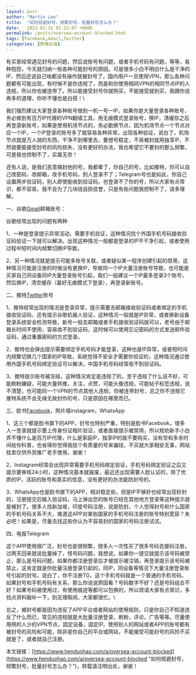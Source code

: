 ```yaml
---
layout: post  
author: "Martin Lee"  
title:  "如何规避封号，频繁封号，批量封号怎么办？"  
date:   2022-03-31 01:15:07 +0800  
permalink: /posts/oversea-account-blocked.html  
tags: [Facebook,Gmail,Twitter]  
categories: [跨境出海]  
---
```

有买家经常遇见封号的问题，然后说账号有问题，或者手机号码有问题，等等，各种抱怨，今天就归纳一些各种可能封号的原因。可是很多小白不明白什么是干净的IP，然后还说自己啥都没有操作就被封号了，国内用户一旦使用VPN，那么各种问题都有可能出现，有时候不是你违规了，而是和你使用相同VPN的相同节点IP的人违规，所以你也被连带了。所以能接受封号你就购买，不能接受就别买，我跟你说再多的道理，你听不懂也是白搭！\


我们强烈建议大家登录各种账号做到一机一号一IP，如果你是大量登录各种账号，务必做到有百万IP代理的VPN翻墙工具，用无痕模式登录账号，换IP，清缓存之后再登录新账号，如果是使用机场节点的，务必勤换节点，因为机场节点一个节点对应一个IP，一个IP登录的账号多了就容易各种异常，出现各种验证，说白了，机场节点就是万人骑的东西，干净不到哪里去，要想号稳定，不易被封就用独享IP，不然就要能接受封号的风险损失，没有更好的办法，我也希望它不要封的那么频繁，可是我也控制不了，实属无奈！

还有人说，是我们恶意搞封他的号，我都晕了，你自己的号，比如推特，你可以自己改密码，改邮箱，改手机号码，别人登录不了；Telegram号也是如此，你自己设置两步验证码，别人即使能收到验证码，也登录不了你的号，所以大家有点常识，都不容易，我不会为了几块钱自损信誉，只是有些问题我控制不了，请多理解。

一、谷歌[Gmail](https://www.henduohao.com/tag/gmail "Gmail是Google的免费网络邮件服务，也是世界上用户量最多的邮箱。")邮箱账号：

谷歌经常出现的问题有两种

1、一种是登录提示异常活动，需要手机验证，这种情况找个外国手机号码接收验证码验证一下就可以解决。出现这种情况一般都是登录的IP不干净引起，或者使用过程中短时间内频繁切换IP导致。

2、另一种情况就是提示可能多账号关联，或者疑似某一程序创建引起的禁用，这种情况可能是注册的时候没有更换IP，导致同一个IP大量注册账号导致，也可能是买家自己同设备同IP大量登录账号引起，我们一般建议一个IP最多登录3个账号，然后换IP，清空缓存（最好无痕模式下登录），再登录新账号。

二、推特[Twitter](https://www.henduohao.com/tag/twitter "Twitter可以让用户更新不超过140个字符的消息，是全球著名的社交平台之一。")账号

1、推特经常出现的情况是登录异常，提示需要去邮箱接收验证码或者绑定的手机接收验证码，还有提示谷歌机器人验证，这种情况一般就是IP异常，或者换新设备登录系统安全检测导致，新号一般去邮箱或者手机接收验证码就可以，老号由于邮箱长时间不使用，容易收不到验证码，这时候可以使用忘记密码的方式发送邮件验证码，通过重置密码的方式登录。

2、推特也会弹出提示需要绑定手机号码才能登录，这种也是IP异常，或者短时间内频繁切换几个国家的IP导致，系统觉得不安全才需要你验证的，这种情况通过使用外国手机号码绑定验证可以解决，中国手机号码经常收不到验证码。

3、推特提示账号被冻结，这种情况肯定是违规了的，至于违规了什么说不好，可能刷粉嫌疑，可能大量转推，关注，点赞，可能头像违规，可能帖子标签违规，说不清楚，也可能同一个VPN的节点其他人违规，你被连带封号，总之你不违规它推特系统不会无缘无故封你的号，只是原因在哪里而已。

三、脸书[Facebook](https://www.henduohao.com/tag/facebook "Facebook（简称FB）是源于美国的社群网路服务及社会化媒体网站。")，照片墙instagram，WhatsApp

1、这三个都是脸书旗下的APP，封号也特别严重，特别是脸书Facebook，很多人一登录就提示要上传身份证相片验证，或者直接提示被禁用，所以规劝新手小白弄不懂什么是百万IP代理，什么是家庭IP，独享IP的就不要购买，没有空和多余时间给你科普，也省得你觉得我挂个有质量的号来骗钱，不买就大家相安无事，网站挂卖仅供外贸推广老手使用，谢谢！

2、Instagram经常会出现异常需要手机号码绑定验证，手机号码绑定验证之后又提示要审核24小时，这种情况基本就报废，最近还出现需要人脸认证的，除了优质的IP，活跃的账号和真实的信息，没有更好的办法能防封号的。

3、WhatsApp也是脸书旗下的APP，相对稳定些，但是IP不够好也经常出现秒封的，注册提交后输入验证码，马上弹出您的账号已经在其他地方登录等这种提示就是被封了。很多人找新加坡，印度号码注册，说是防封，个人觉得封号和什么国家的手机号码关系不大，难道这APP对某些国家的手机号码注册的账号特别宽容？未必吧！如果是，尽量去找这些你认为不容易封的国家的号码注册试试。

四、电报Telegram

这个APP使用很广泛，封号也是很频繁，很多人一次性买了很多号码去接码注册，过两天回来就说批量掉了，怪号码问题，我想说，如果你一提交就提示该号码被禁止，那么是号码问题，如果你都注册登录后才被提示被注销，再登录提示该号码被禁止，这肯定就是你批量注册登录引起的，同IP，同设备等情况下大量注册登录账号引起的封号。说白了，你不注册TG，这个手机号码就是一个普通的手机号码，如果封号和手机号码有关系，那么你说说原因看？号码数字不好？还是号码组合不好？如果号码被使用过，有使用痕迹等都可以包换的，所以烦请大家有点常识，多找点资料脑补一下，别无理取闹，大家都很忙。\


总之，被封号都是因为违反了APP平台或者网站的使用规则，只是你自己不知道违反了什么而已，常见的违规就是大批量注册登录，刷粉，评论，广告等等。尽量使用用的人少的VPN节点，固定设备，固定IP。使用别人的网站或者APP的账号都有被封号的风险和可能，除非是你自己的平台或网站，不能接受可能封号的风险不买就是了，或者就自己注册。

本文链接：[https://www.henduohao.com/a/oversea-account-blocked](https://www.henduohao.com/a/oversea-account-blocked "如何规避封号，频繁封号，批量封号怎么办？")，转载请注明出处，谢谢！
